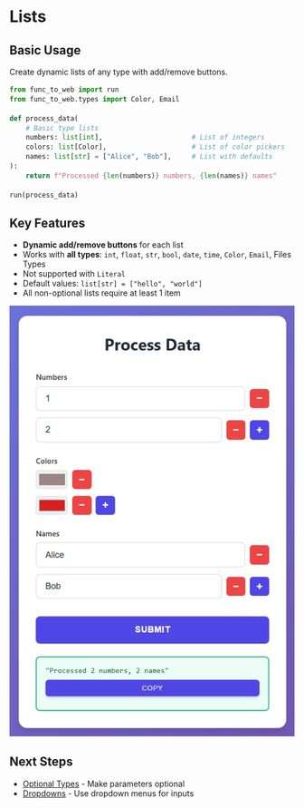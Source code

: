 # Lists

<div class="grid" markdown>

<div markdown>

## Basic Usage
Create dynamic lists of any type with add/remove buttons.
```python
from func_to_web import run
from func_to_web.types import Color, Email

def process_data(
    # Basic type lists
    numbers: list[int],                      # List of integers
    colors: list[Color],                     # List of color pickers
    names: list[str] = ["Alice", "Bob"],     # List with defaults
):
    return f"Processed {len(numbers)} numbers, {len(names)} names"

run(process_data)
```
## Key Features
- **Dynamic add/remove buttons** for each list
- Works with **all types**: `int`, `float`, `str`, `bool`, `date`, `time`, `Color`, `Email`, Files Types
- Not supported with `Literal`
- Default values: `list[str] = ["hello", "world"]`
- All non-optional lists require at least 1 item

</div>

<div markdown>

![Dynamic Lists](images/lists_basic.jpg)

</div>

</div>


## Next Steps

- [Optional Types](optional.md) - Make parameters optional
- [Dropdowns](dropdowns.md) - Use dropdown menus for inputs